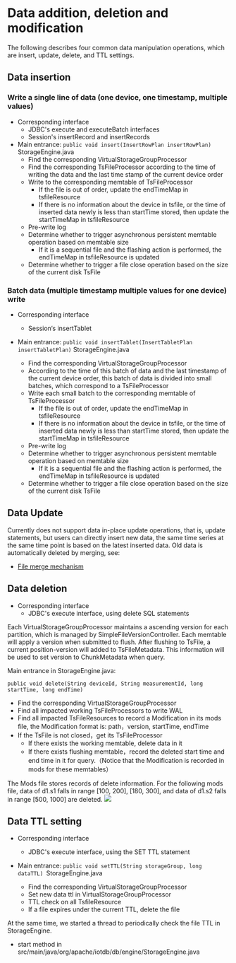 <!--

    Licensed to the Apache Software Foundation (ASF) under one
    or more contributor license agreements.  See the NOTICE file
    distributed with this work for additional information
    regarding copyright ownership.  The ASF licenses this file
    to you under the Apache License, Version 2.0 (the
    "License"); you may not use this file except in compliance
    with the License.  You may obtain a copy of the License at
    
        http://www.apache.org/licenses/LICENSE-2.0
    
    Unless required by applicable law or agreed to in writing,
    software distributed under the License is distributed on an
    "AS IS" BASIS, WITHOUT WARRANTIES OR CONDITIONS OF ANY
    KIND, either express or implied.  See the License for the
    specific language governing permissions and limitations
    under the License.

-->

# Data addition, deletion and modification

The following describes four common data manipulation operations, which are insert, update, delete, and TTL settings.

## Data insertion

### Write a single line of data (one device, one timestamp, multiple values)

* Corresponding interface
  * JDBC's execute and executeBatch interfaces
  * Session's insertRecord and insertRecords
* Main entrance: ```public void insert(InsertRowPlan insertRowPlan)```   StorageEngine.java
  * Find the corresponding VirtualStorageGroupProcessor 
  * Find the corresponding TsFileProcessor according to the time of writing the data and the last time stamp of the current device order
  * Write to the corresponding memtable of TsFileProcessor
      * If the file is out of order, update the endTimeMap in tsfileResource
      * If there is no information about the device in tsfile, or the time of inserted data newly is less than startTime stored, then update the startTimeMap in tsfileResource
  * Pre-write log
  * Determine whether to trigger asynchronous persistent memtable operation based on memtable size
      * If it is a sequential file and the flashing action is performed, the endTimeMap in tsfileResource is updated
  * Determine whether to trigger a file close operation based on the size of the current disk TsFile

### Batch data (multiple timestamp multiple values for one device) write

* Corresponding interface
	* Session‘s insertTablet

* Main entrance: ```public void insertTablet(InsertTabletPlan insertTabletPlan)```  StorageEngine.java
    * Find the corresponding  VirtualStorageGroupProcessor 
	* According to the time of this batch of data and the last timestamp of the current device order, this batch of data is divided into small batches, which correspond to a TsFileProcessor
	* Write each small batch to the corresponding memtable of TsFileProcessor
	    * If the file is out of order, update the endTimeMap in tsfileResource
	    * If there is no information about the device in tsfile, or the time of inserted data newly is less than startTime stored, then update the startTimeMap in tsfileResource
	* Pre-write log
	* Determine whether to trigger asynchronous persistent memtable operation based on memtable size
	    * If it is a sequential file and the flashing action is performed, the endTimeMap in tsfileResource is updated
	* Determine whether to trigger a file close operation based on the size of the current disk TsFile


## Data Update

Currently does not support data in-place update operations, that is, update statements, but users can directly insert new data, the same time series at the same time point is based on the latest inserted data.
Old data is automatically deleted by merging, see:

* [File merge mechanism](../StorageEngine/MergeManager.md)

## Data deletion

* Corresponding interface
  * JDBC's execute interface, using delete SQL statements

Each  VirtualStorageGroupProcessor maintains a ascending version for each partition, which is managed by SimpleFileVersionController.
Each memtable will apply a version when submitted to flush. After flushing to TsFile, a current position-version will added to TsFileMetadata. 
This information will be used to set version to ChunkMetadata when query.

Main entrance in StorageEngine.java: 

```public void delete(String deviceId, String measurementId, long startTime, long endTime)```

  * Find the corresponding  VirtualStorageGroupProcessor 
  * Find all impacted working TsFileProcessors to write WAL
  * Find all impacted TsFileResources to record a Modification in its mods file, the Modification format is: path，version, startTime, endTime
  * If the TsFile is not closed，get its TsFileProcessor
    * If there exists the working memtable, delete data in it
    * If there exists flushing memtable，record the deleted start time and end time in it for query.（Notice that the Modification is recorded in mods for these memtables）

The Mods file stores records of delete information.
For the following mods file, data of d1.s1 falls in range [100, 200], [180, 300], and data of d1.s2 falls in range [500, 1000] are deleted.
![](https://user-images.githubusercontent.com/59866276/88248546-20952600-ccd4-11ea-88e9-84af8dde4304.jpg)
## Data TTL setting

* Corresponding interface
	* JDBC's execute interface, using the SET TTL statement

* Main entrance: ```public void setTTL(String storageGroup, long dataTTL) ```StorageEngine.java
    * Find the corresponding  VirtualStorageGroupProcessor 
    * Set new data ttl in  VirtualStorageGroupProcessor 
    * TTL check on all TsfileResource
    * If a file expires under the current TTL, delete the file

At the same time, we started a thread to periodically check the file TTL in StorageEngine.

- start method in src/main/java/org/apache/iotdb/db/engine/StorageEngine.java
